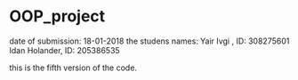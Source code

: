 # OOP_project
date of submission: 18-01-2018
the studens names:
Yair Ivgi , ID: 308275601
Idan Holander, ID: 205386535

this is the fifth version of the code.
